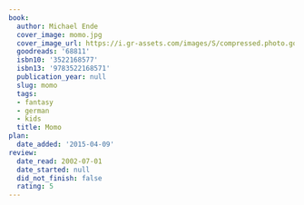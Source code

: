 ```yaml
---
book:
  author: Michael Ende
  cover_image: momo.jpg
  cover_image_url: https://i.gr-assets.com/images/S/compressed.photo.goodreads.com/books/1420905611l/68811._SX98_.jpg
  goodreads: '68811'
  isbn10: '3522168577'
  isbn13: '9783522168571'
  publication_year: null
  slug: momo
  tags:
  - fantasy
  - german
  - kids
  title: Momo
plan:
  date_added: '2015-04-09'
review:
  date_read: 2002-07-01
  date_started: null
  did_not_finish: false
  rating: 5
---
```

